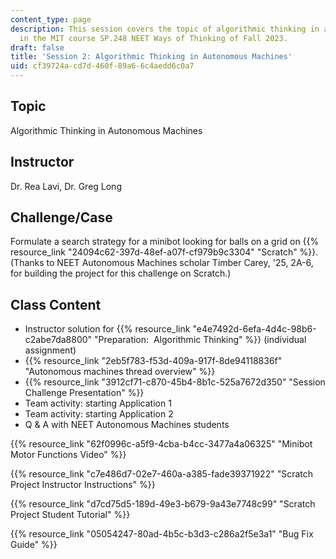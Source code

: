 ```yaml
---
content_type: page
description: This session covers the topic of algorithmic thinking in autonomous machines
  in the MIT course SP.248 NEET Ways of Thinking of Fall 2023.
draft: false
title: 'Session 2: Algorithmic Thinking in Autonomous Machines'
uid: cf39724a-cd7d-460f-89a6-6c4aedd6c0a7
---
```

## Topic

Algorithmic Thinking in Autonomous Machines

## Instructor

Dr. Rea Lavi, Dr. Greg Long

## Challenge/Case

Formulate a search strategy for a minibot looking for balls on a grid on {{% resource_link "24094c62-397d-48ef-a07f-cf979b9c3304" "Scratch" %}}. (Thanks to NEET Autonomous Machines scholar Timber Carey, '25, 2A-6, for building the project for this challenge on Scratch.)

## Class Content

- Instructor solution for {{% resource_link "e4e7492d-6efa-4d4c-98b6-c2abe7da8800" "Preparation:  Algorithmic Thinking" %}} (individual assignment)
- {{% resource_link "2eb5f783-f53d-409a-917f-8de94118836f" "Autonomous machines thread overview" %}}
- {{% resource_link "3912cf71-c870-45b4-8b1c-525a7672d350" "Session Challenge Presentation" %}}
- Team activity: starting Application 1
- Team activity: starting Application 2
- Q & A with NEET Autonomous Machines students

{{% resource_link "62f0996c-a5f9-4cba-b4cc-3477a4a06325" "Minibot Motor Functions Video" %}}

{{% resource_link "c7e486d7-02e7-460a-a385-fade39371922" "Scratch Project Instructor Instructions" %}}

{{% resource_link "d7cd75d5-189d-49e3-b679-9a43e7748c99" "Scratch Project Student Tutorial" %}}

{{% resource_link "05054247-80ad-4b5c-b3d3-c286a2f5e3a1" "Bug Fix Guide" %}}